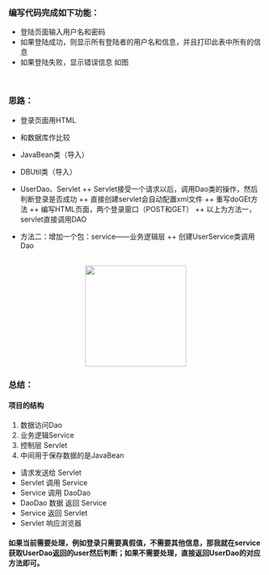 ### 编写代码完成如下功能：
- 登陆页面输入用户名和密码
- 如果登陆成功，则显示所有登陆者的用户名和信息，并且打印此表中所有的信息  
- 如果登陆失败，显示错误信息
如图
<br	>
		
### 思路：
* 登录页面用HTML
* 和数据库作比较
* JavaBean类（导入）
* DBUtil类（导入）
* UserDao、Servlet
++ Servlet接受一个请求以后，调用Dao类的操作，然后判断登录是否成功
++ 直接创建servlet会自动配置xml文件
++ 重写doGEt方法
++ 编写HTML页面，两个登录窗口（POST和GET）
++ 以上为方法一，servlet直接调用DAO

* 方法二：增加一个包：service——业务逻辑层
++ 创建UserService类调用Dao

<br>
<div align="center">
    <img src="/test1.png" width="200px" >
</div>

### 总结：

#### 项目的结构
1. 数据访问Dao
2. 业务逻辑Service
3. 控制层 Servlet
4. 中间用于保存数据的是JavaBean
- 请求发送给 Servlet 
- Servlet 调用  Service  
- Service 调用 DaoDao
- DaoDao 数据 返回  Service   
- Service 返回  Servlet 
- Servlet 响应浏览器

#### 如果当前需要处理，例如登录只需要真假值，不需要其他信息，那我就在service获取UserDao返回的user然后判断；如果不需要处理，直接返回UserDao的对应方法即可。
